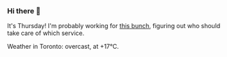 ### Hi there :wave:

It's Thursday! I'm probably working for [this bunch](https://github.com/kohofinancial), figuring out who should take care of which service.

Weather in Toronto: overcast, at +17°C.

